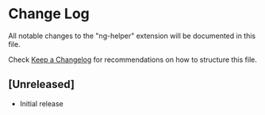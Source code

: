 # Change Log

All notable changes to the "ng-helper" extension will be documented in this file.

Check [Keep a Changelog](http://keepachangelog.com/) for recommendations on how to structure this file.

## [Unreleased]

- Initial release